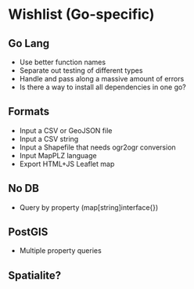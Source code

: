 # Wishlist (Go-specific)

## Go Lang

* Use better function names
* Separate out testing of different types
* Handle and pass along a massive amount of errors
* Is there a way to install all dependencies in one go?

## Formats

* Input a CSV or GeoJSON file
* Input a CSV string
* Input a Shapefile that needs ogr2ogr conversion
* Input MapPLZ language
* Export HTML+JS Leaflet map

## No DB

* Query by property (map[string]interface{})

## PostGIS

* Multiple property queries

## Spatialite?
